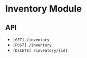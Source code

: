 # Inventory Module

## API

- `[GET] /inventory`
- `[POST] /inventory`
- `[DELETE] /inventory/{id}`
